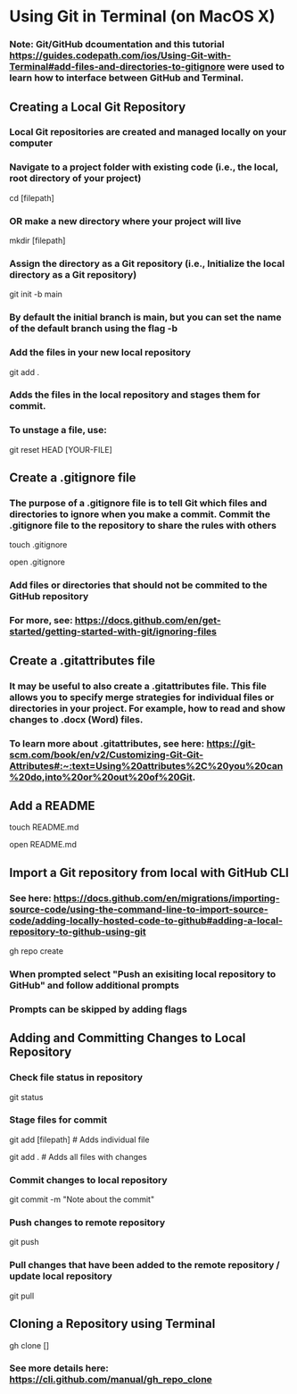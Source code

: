 # Using Git in Terminal (on MacOS X)

### Note: Git/GitHub dcoumentation and this tutorial https://guides.codepath.com/ios/Using-Git-with-Terminal#add-files-and-directories-to-gitignore were used to learn how to interface between GitHub and Terminal.

## Creating a Local Git Repository

### Local Git repositories are created and managed locally on your computer

### Navigate to a project folder with existing code (i.e., the local, root directory of your project)

cd [filepath]

### OR make a new directory where your project will live

mkdir [filepath]

### Assign the directory as a Git repository (i.e., Initialize the local directory as a Git repository)

git init -b main 

### By default the initial branch is main, but you can set the name of the default branch using the flag -b

### Add the files in your new local repository

git add .

### Adds the files in the local repository and stages them for commit.

### To unstage a file, use:

git reset HEAD [YOUR-FILE]

## Create a .gitignore file

### The purpose of a .gitignore file is to tell Git which files and directories to ignore when you make a commit. Commit the .gitignore file to the repository to share the rules with others

touch .gitignore

open .gitignore

### Add files or directories that should not be commited to the GitHub repository

### For more, see: https://docs.github.com/en/get-started/getting-started-with-git/ignoring-files

## Create a .gitattributes file

### It may be useful to also create a .gitattributes file. This file allows you to specify merge strategies for individual files or directories in your project. For example, how to read and show changes to .docx (Word) files.

### To learn more about .gitattributes, see here: https://git-scm.com/book/en/v2/Customizing-Git-Git-Attributes#:~:text=Using%20attributes%2C%20you%20can%20do,into%20or%20out%20of%20Git.

## Add a README

touch README.md

open README.md


## Import a Git repository from local with GitHub CLI

### See here: https://docs.github.com/en/migrations/importing-source-code/using-the-command-line-to-import-source-code/adding-locally-hosted-code-to-github#adding-a-local-repository-to-github-using-git

gh repo create

### When prompted select "Push an exisiting local repository to GitHub" and follow additional prompts

### Prompts can be skipped by adding flags



## Adding and Committing Changes to Local Repository 

### Check file status in repository

git status

### Stage files for commit

git add [filepath] # Adds individual file

git add . # Adds all files with changes

### Commit changes to local repository

git commit -m "Note about the commit"

### Push changes to remote repository

git push

### Pull changes that have been added to the remote repository / update local repository

git pull

## Cloning a Repository using Terminal

gh clone <repository> [<directory>]

### See more details here: https://cli.github.com/manual/gh_repo_clone







